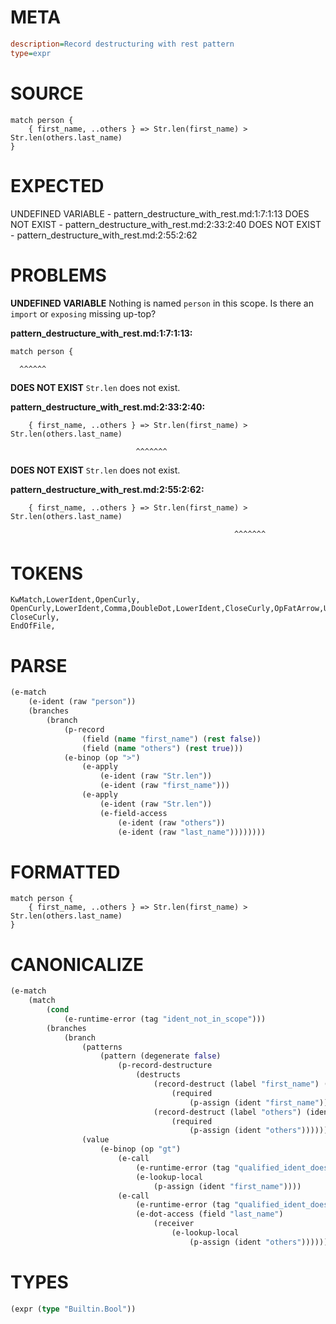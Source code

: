 # META
~~~ini
description=Record destructuring with rest pattern
type=expr
~~~
# SOURCE
~~~roc
match person {
    { first_name, ..others } => Str.len(first_name) > Str.len(others.last_name)
}
~~~
# EXPECTED
UNDEFINED VARIABLE - pattern_destructure_with_rest.md:1:7:1:13
DOES NOT EXIST - pattern_destructure_with_rest.md:2:33:2:40
DOES NOT EXIST - pattern_destructure_with_rest.md:2:55:2:62
# PROBLEMS
**UNDEFINED VARIABLE**
Nothing is named `person` in this scope.
Is there an `import` or `exposing` missing up-top?

**pattern_destructure_with_rest.md:1:7:1:13:**
```roc
match person {
```
      ^^^^^^


**DOES NOT EXIST**
`Str.len` does not exist.

**pattern_destructure_with_rest.md:2:33:2:40:**
```roc
    { first_name, ..others } => Str.len(first_name) > Str.len(others.last_name)
```
                                ^^^^^^^


**DOES NOT EXIST**
`Str.len` does not exist.

**pattern_destructure_with_rest.md:2:55:2:62:**
```roc
    { first_name, ..others } => Str.len(first_name) > Str.len(others.last_name)
```
                                                      ^^^^^^^


# TOKENS
~~~zig
KwMatch,LowerIdent,OpenCurly,
OpenCurly,LowerIdent,Comma,DoubleDot,LowerIdent,CloseCurly,OpFatArrow,UpperIdent,NoSpaceDotLowerIdent,NoSpaceOpenRound,LowerIdent,CloseRound,OpGreaterThan,UpperIdent,NoSpaceDotLowerIdent,NoSpaceOpenRound,LowerIdent,NoSpaceDotLowerIdent,CloseRound,
CloseCurly,
EndOfFile,
~~~
# PARSE
~~~clojure
(e-match
	(e-ident (raw "person"))
	(branches
		(branch
			(p-record
				(field (name "first_name") (rest false))
				(field (name "others") (rest true)))
			(e-binop (op ">")
				(e-apply
					(e-ident (raw "Str.len"))
					(e-ident (raw "first_name")))
				(e-apply
					(e-ident (raw "Str.len"))
					(e-field-access
						(e-ident (raw "others"))
						(e-ident (raw "last_name"))))))))
~~~
# FORMATTED
~~~roc
match person {
	{ first_name, ..others } => Str.len(first_name) > Str.len(others.last_name)
}
~~~
# CANONICALIZE
~~~clojure
(e-match
	(match
		(cond
			(e-runtime-error (tag "ident_not_in_scope")))
		(branches
			(branch
				(patterns
					(pattern (degenerate false)
						(p-record-destructure
							(destructs
								(record-destruct (label "first_name") (ident "first_name")
									(required
										(p-assign (ident "first_name"))))
								(record-destruct (label "others") (ident "others")
									(required
										(p-assign (ident "others"))))))))
				(value
					(e-binop (op "gt")
						(e-call
							(e-runtime-error (tag "qualified_ident_does_not_exist"))
							(e-lookup-local
								(p-assign (ident "first_name"))))
						(e-call
							(e-runtime-error (tag "qualified_ident_does_not_exist"))
							(e-dot-access (field "last_name")
								(receiver
									(e-lookup-local
										(p-assign (ident "others"))))))))))))
~~~
# TYPES
~~~clojure
(expr (type "Builtin.Bool"))
~~~
